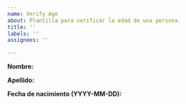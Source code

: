 ```yaml
---
name: Verify Age
about: Plantilla para verificar la edad de una persona.
title: ''
labels: ''
assignees: ''

---
```


**Nombre:**
<!-- Escribe el nombre aquí -->

**Apellido:**
<!-- Escribe el apellido aquí -->

**Fecha de nacimiento (YYYY-MM-DD):**
<!-- Escribe la fecha de nacimiento aquí -->
